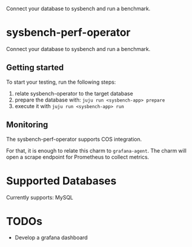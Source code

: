 Connect your database to sysbench and run a benchmark.

# sysbench-perf-operator

Connect your database to sysbench and run a benchmark.

## Getting started

To start your testing, run the following steps:
1) relate sysbench-operator to the target database
2) prepare the database with: `juju run <sysbench-app> prepare`
3) execute it with `juju run <sysbench-app> run`

## Monitoring

The sysbench-perf-operator supports COS integration.

For that, it is enough to relate this charm to `grafana-agent`.
The charm will open a scrape endpoint for Prometheus to collect
metrics.

# Supported Databases

Currently supports: MySQL

# TODOs

* Develop a grafana dashboard
